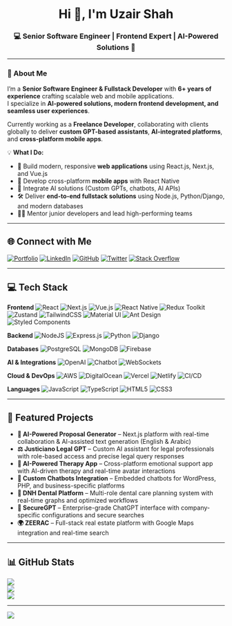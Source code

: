 <h1 align="center">Hi 👋, I'm Uzair Shah</h1>
<h3 align="center">💻 Senior Software Engineer | Frontend Expert | AI-Powered Solutions 🚀</h3>

---

### 🌟 About Me
I’m a **Senior Software Engineer & Fullstack Developer** with **6+ years of experience** crafting scalable web and mobile applications.  
I specialize in **AI-powered solutions, modern frontend development, and seamless user experiences**.  

Currently working as a **Freelance Developer**, collaborating with clients globally to deliver **custom GPT-based assistants**, **AI-integrated platforms**, and **cross-platform mobile apps**.

💡 **What I Do:**
- 🚀 Build modern, responsive **web applications** using React.js, Next.js, and Vue.js  
- 📱 Develop cross-platform **mobile apps** with React Native  
- 🤖 Integrate AI solutions (Custom GPTs, chatbots, AI APIs)  
- 🛠 Deliver **end-to-end fullstack solutions** using Node.js, Python/Django, and modern databases  
- 👨‍🏫 Mentor junior developers and lead high-performing teams  

---

## 🌐 Connect with Me
[![Portfolio](https://img.shields.io/badge/Portfolio-%23000000.svg?logo=vercel&logoColor=white)](https://uzair-shah.vercel.app)
[![LinkedIn](https://img.shields.io/badge/LinkedIn-%230077B5.svg?logo=linkedin&logoColor=white)](https://linkedin.com/in/uzairshahh121)
[![GitHub](https://img.shields.io/badge/GitHub-%23121011.svg?logo=github&logoColor=white)](https://github.com/uzairshah866)
[![Twitter](https://img.shields.io/badge/X-black.svg?logo=X&logoColor=white)](https://twitter.com/uzairshahh121)
[![Stack Overflow](https://img.shields.io/badge/-Stackoverflow-FE7A16?logo=stack-overflow&logoColor=white)](https://stackoverflow.com/users/13767730/uzair-shah)

---

## 💻 Tech Stack

**Frontend**
![React](https://img.shields.io/badge/react-%2320232a.svg?style=for-the-badge&logo=react&logoColor=%2361DAFB)
![Next.js](https://img.shields.io/badge/next.js-%23000000.svg?style=for-the-badge&logo=nextdotjs&logoColor=white)
![Vue.js](https://img.shields.io/badge/vue.js-%2335495e.svg?style=for-the-badge&logo=vuedotjs&logoColor=%234FC08D)
![React Native](https://img.shields.io/badge/react-%2320232a.svg?style=for-the-badge&logo=react&logoColor=%2361DAFB)
![Redux Toolkit](https://img.shields.io/badge/redux_toolkit-%23593d88.svg?style=for-the-badge&logo=redux&logoColor=white)
![Zustand](https://img.shields.io/badge/Zustand-%2320232a.svg?style=for-the-badge&logo=react&logoColor=orange)
![TailwindCSS](https://img.shields.io/badge/tailwindcss-%2338B2AC.svg?style=for-the-badge&logo=tailwind-css&logoColor=white)
![Material UI](https://img.shields.io/badge/MUI-%230081CB.svg?style=for-the-badge&logo=mui&logoColor=white)
![Ant Design](https://img.shields.io/badge/AntDesign-%230170FE.svg?style=for-the-badge&logo=ant-design&logoColor=white)
![Styled Components](https://img.shields.io/badge/styled--components-DB7093?style=for-the-badge&logo=styled-components&logoColor=white)

**Backend**
![NodeJS](https://img.shields.io/badge/node.js-339933?style=for-the-badge&logo=node.js&logoColor=white)
![Express.js](https://img.shields.io/badge/express.js-%23404d59.svg?style=for-the-badge&logo=express&logoColor=white)
![Python](https://img.shields.io/badge/python-3670A0?style=for-the-badge&logo=python&logoColor=ffdd54)
![Django](https://img.shields.io/badge/django-%23092E20.svg?style=for-the-badge&logo=django&logoColor=white)

**Databases**
![PostgreSQL](https://img.shields.io/badge/postgresql-%23316192.svg?style=for-the-badge&logo=postgresql&logoColor=white)
![MongoDB](https://img.shields.io/badge/MongoDB-%234ea94b.svg?style=for-the-badge&logo=mongodb&logoColor=white)
![Firebase](https://img.shields.io/badge/firebase-%23039BE5.svg?style=for-the-badge&logo=firebase)

**AI & Integrations**
![OpenAI](https://img.shields.io/badge/OpenAI-%23412991.svg?style=for-the-badge&logo=openai&logoColor=white)
![Chatbot](https://img.shields.io/badge/Custom%20Chatbots-%23000000.svg?style=for-the-badge&logo=wechat&logoColor=white)
![WebSockets](https://img.shields.io/badge/WebSockets-%23000000.svg?style=for-the-badge&logo=socket.io&logoColor=white)

**Cloud & DevOps**
![AWS](https://img.shields.io/badge/AWS-%23FF9900.svg?style=for-the-badge&logo=amazon-aws&logoColor=white)
![DigitalOcean](https://img.shields.io/badge/DigitalOcean-%230167ff.svg?style=for-the-badge&logo=digitalocean&logoColor=white)
![Vercel](https://img.shields.io/badge/Vercel-%23000000.svg?style=for-the-badge&logo=vercel&logoColor=white)
![Netlify](https://img.shields.io/badge/Netlify-%2300C7B7.svg?style=for-the-badge&logo=netlify&logoColor=white)
![CI/CD](https://img.shields.io/badge/CI%2FCD-%23000000.svg?style=for-the-badge&logo=githubactions&logoColor=white)

**Languages**
![JavaScript](https://img.shields.io/badge/javascript-%23323330.svg?style=for-the-badge&logo=javascript&logoColor=%23F7DF1E)
![TypeScript](https://img.shields.io/badge/typescript-%23007ACC.svg?style=for-the-badge&logo=typescript&logoColor=white)
![HTML5](https://img.shields.io/badge/html5-%23E34F26.svg?style=for-the-badge&logo=html5&logoColor=white)
![CSS3](https://img.shields.io/badge/css3-%231572B6.svg?style=for-the-badge&logo=css3&logoColor=white)

---

## 🚀 Featured Projects
- **🤖 AI-Powered Proposal Generator** – Next.js platform with real-time collaboration & AI-assisted text generation (English & Arabic)  
- **⚖ Justiciano Legal GPT** – Custom AI assistant for legal professionals with role-based access and precise legal query responses  
- **🧠 AI-Powered Therapy App** – Cross-platform emotional support app with AI-driven therapy and real-time avatar interactions  
- **💬 Custom Chatbots Integration** – Embedded chatbots for WordPress, PHP, and business-specific platforms  
- **🦷 DNH Dental Platform** – Multi-role dental care planning system with real-time graphs and optimized workflows  
- **🔐 SecureGPT** – Enterprise-grade ChatGPT interface with company-specific configurations and secure searches  
- **🌍 ZEERAC** – Full-stack real estate platform with Google Maps integration and real-time search  

---

## 📊 GitHub Stats
![](https://github-readme-stats.vercel.app/api?username=uzairshah866&theme=dark&hide_border=false&include_all_commits=true&count_private=true)  
![](https://github-readme-streak-stats.herokuapp.com/?user=uzairshah866&theme=dark&hide_border=false)  
![](https://github-readme-stats.vercel.app/api/top-langs/?username=uzairshah866&theme=dark&hide_border=false&layout=compact)  

---

[![](https://visitcount.itsvg.in/api?id=uzairshah866&icon=0&color=0)](https://visitcount.itsvg.in)
